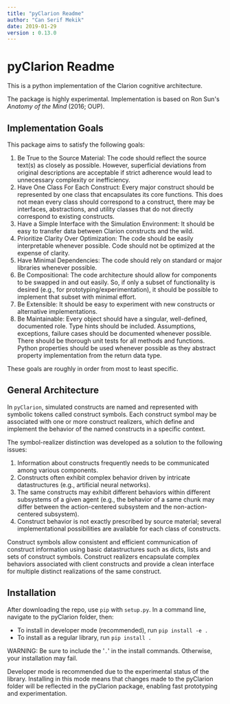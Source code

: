 ```yaml
---
title: "pyClarion Readme"
author: "Can Serif Mekik"
date: 2019-01-29
version : 0.13.0
---
```


# pyClarion Readme

This is a python implementation of the Clarion cognitive architecture. 

The package is highly experimental. Implementation is based on Ron Sun's 
*Anatomy of the Mind* (2016; OUP).

## Implementation Goals

This package aims to satisfy the following goals:

1. Be True to the Source Material: The code should reflect the source text(s) 
as closely as possible. However, superficial deviations from original 
descriptions are acceptable if strict adherence would lead to unnecessary 
complexity or inefficiency.
2. Have One Class For Each Construct: Every major construct should be 
represented by one class that encapsulates its core functions. This does not 
mean every class should correspond to a construct, there may be interfaces, 
abstractions, and utility classes that do not directly correspond to existing 
constructs.
3. Have a Simple Interface with the Simulation Environment: It should be easy 
to transfer data between Clarion constructs and the wild.
4. Prioritize Clarity Over Optimization: The code should be easily 
interpretable whenever possible. Code should not be optimized at the expense of 
clarity.
5. Have Minimal Dependencies: The code should rely on standard or major 
libraries whenever possible.
6. Be Compositional: The code architecture should allow for components to be 
swapped in and out easily. So, if only a subset of functionality is desired 
(e.g., for prototyping/experimentation), it should be possible to implement 
that subset with minimal effort.
7. Be Extensible: It should be easy to experiment with new constructs or 
alternative implementations.
8. Be Maintainable: Every object should have a singular, well-defined, 
documented role. Type hints should be included. Assumptions, exceptions, 
failure cases should be documented whenever possible. There should be thorough 
unit tests for all methods and functions. Python properties should be used 
whenever possible as they abstract property implementation from the return data 
type.

These goals are roughly in order from most to least specific. 

## General Architecture

In `pyClarion`, simulated constructs are named and represented with symbolic 
tokens called construct symbols. Each construct symbol may be associated with 
one or more construct realizers, which define and implement the behavior of the 
named constructs in a specific context.

The symbol-realizer distinction was developed as a solution to the following 
issues:

1. Information about constructs frequently needs to be communicated 
among various components. 
2. Constructs often exhibit complex behavior driven by intricate datastructures 
(e.g., artificial neural networks).
3. The same constructs may exhibit different behaviors within different 
subsystems of a given agent (e.g., the behavior of a same chunk may differ 
between the action-centered subsystem and the non-action-centered subsystem).
4. Construct behavior is not exactly prescribed by source material; several 
implementational possibilities are available for each class of constructs.

Construct symbols allow consistent and efficient communication of construct 
information using basic datastructures such as dicts, lists and sets of 
construct symbols. Construct realizers encapsulate complex behaviors associated 
with client constructs and provide a clean interface for multiple distinct 
realizations of the same construct.

## Installation

After downloading the repo, use `pip` with `setup.py`. In a command line, 
navigate to the pyClarion folder, then:

- To install in developer mode (recommended), run
```pip install -e .```
- To install as a regular library, run
```pip install .```

WARNING: Be sure to include the '`.`' in the install commands. Otherwise, your 
installation may fail.

Developer mode is recommended due to the experimental status of the library. 
Installing in this mode means that changes made to the pyClarion folder will be 
reflected in the pyClarion package, enabling fast prototyping and 
experimentation.